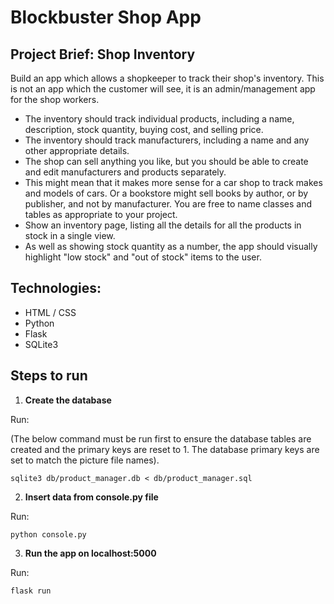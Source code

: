 # Blockbuster Shop App

## Project Brief: Shop Inventory <br>



Build an app which allows a shopkeeper to track their shop's inventory. This is not an app which the customer will see, it is an admin/management app for the shop workers.


- The inventory should track individual products, including a name, description, stock quantity, buying cost, and selling price.
- The inventory should track manufacturers, including a name and any other appropriate details.
- The shop can sell anything you like, but you should be able to create and edit manufacturers and products separately.
- This might mean that it makes more sense for a car shop to track makes and models of cars. Or a bookstore might sell books by author, or by publisher, and not by manufacturer. You are free to name classes and tables as appropriate to your project.
- Show an inventory page, listing all the details for all the products in stock in a single view.
- As well as showing stock quantity as a number, the app should visually highlight "low stock" and "out of stock" items to the user.



## Technologies:<br>

- HTML / CSS<br>
- Python<br>
- Flask<br>
- SQLite3<br>

## Steps to run
1. **Create the database**

Run:<br>

(The below command must be run first to ensure the database tables are created and the primary keys are reset to 1. The database primary keys are set to match the picture file names).
```
sqlite3 db/product_manager.db < db/product_manager.sql
```

2. **Insert data from console.py file**

Run:<br>
```
python console.py
```

3. **Run the app on localhost:5000**

Run:<br>
```
flask run
```


